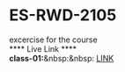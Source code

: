 # ES-RWD-2105
excercise for the course
<br>
**** Live Link ****
<br>
<b>class-01:</b>&nbsp:&nbsp:
<a href="https://eyasir329.github.io/es-rwd-2105/class-01/" target="_blank">LINK</a>
<br>

